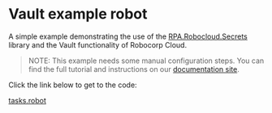 # Vault example robot

A simple example demonstrating the use of the [RPA.Robocloud.Secrets](https://robocorp.com/docs/libraries/rpa-framework/rpa-robocloud-secrets) library and the Vault functionality of Robocorp Cloud.

> NOTE: This example needs some manual configuration steps. You can find the full tutorial and instructions on our [documentation site](https://robocorp.com/docs/development-howtos/variables-and-secrets/vault).

Click the link below to get to the code:

[tasks.robot](./tasks.robot)
